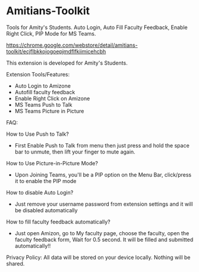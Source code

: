 # Amitians-Toolkit
 Tools for Amity's Students. Auto Login, Auto Fill Faculty Feedback, Enable Right Click, PIP Mode for MS Teams.
 
 https://chrome.google.com/webstore/detail/amitians-toolkit/ecjflbkkojogoepjmdflfkiimicehcbh


This extension is developed for Amity's Students.

Extension Tools/Features:
 - Auto Login to Amizone
 - Autofill faculty feedback
 - Enable Right Click on Amizone
 - MS Teams Push to Talk
 - MS Teams Picture in Picture

FAQ:

How to Use Push to Talk?
 - First Enable Push to Talk from menu then just press and hold the space bar to unmute, then lift your finger to mute again.

How to Use Picture-in-Picture Mode?
 - Upon Joining Teams, you'll be a PIP option on the Menu Bar, click/press it to enable the PIP mode

How to disable Auto Login?
 - Just remove your username password from extension settings and it will be disabled automatically

How to fill faculty feedback automatically?
 - Just open Amizon, go to My faculty page, choose the faculty, open the faculty feedback form, Wait for 0.5 second. It will be filled and submitted automatically!!

Privacy Policy:
All data will be stored on your device locally. Nothing will be shared.
